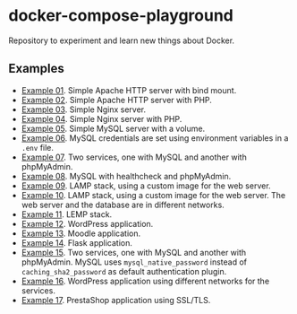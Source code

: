 # docker-compose-playground

Repository to experiment and learn new things about Docker.

## Examples

- [Example 01](example-01-httpd). Simple Apache HTTP server with bind mount.
- [Example 02](example-02-php-apache). Simple Apache HTTP server with PHP.
- [Example 03](example-03-nginx). Simple Nginx server.
- [Example 04](example-04-nginx-php-fpm). Simple Nginx server with PHP.
- [Example 05](example-05-mysql). Simple MySQL server with a volume.
- [Example 06](example-06-mysql-env). MySQL credentials are set using environment variables in a `.env` file.
- [Example 07](example-07-mysql-phpmyadmin). Two services, one with MySQL and another with phpMyAdmin.
- [Example 08](example-08-healthcheck). MySQL with healthcheck and phpMyAdmin.
- [Example 09](example-09-lamp). LAMP stack, using a custom image for the web server.
- [Example 10](example-10-lamp-networks). LAMP stack, using a custom image for the web server. The web server and the database are in different networks.
- [Example 11](example-11-lemp). LEMP stack.
- [Example 12](example-12-wordpress). WordPress application.
- [Example 13](example-13-moodle). Moodle application.
- [Example 14](example-14-friendlyhello). Flask application.
- [Example 15](example-15-mysql-phpmyadmin-native_password). Two services, one with MySQL and another with phpMyAdmin. MySQL uses `mysql_native_password` instead of `caching_sha2_password` as default authentication plugin.
- [Example 16](example-16-wordpress-networks). WordPress application using different networks for the services.
- [Example 17](example-17-prestashop). PrestaShop application using SSL/TLS.